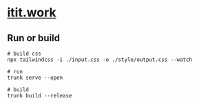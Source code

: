 # [itit.work](https://itit.work/)

## Run or build
```
# build css
npx tailwindcss -i ./input.css -o ./style/output.css --watch

# run
trunk serve --open

# build
trunk build --release
```